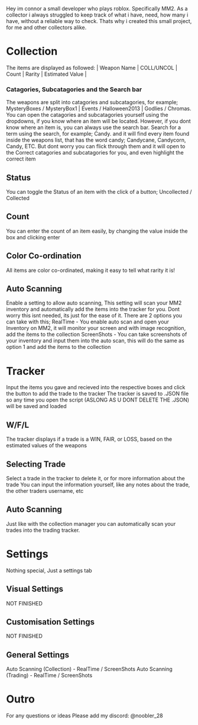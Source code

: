 Hey im connor a small developer who plays roblox. Specifically MM2.
As a collector i always struggled to keep track of what i have, need, how many i have, without a reliable way to check.
Thats why i created this small project, for me and other collectors alike.

# Collection
The items are displayed as followed:
| Weapon Name | COLL/UNCOL | Count | Rarity | Estimated Value |

### Catagories, Subcatagories and the Search bar 
The weapons are split into catagories and subcatagories, for example; MysteryBoxes / MysteryBox1 | Events / Halloween2013 | Godlies / Chromas.
You can open the catagories and subcatagories yourself using the dropdowns, if you know where an item will be located.
However, if you dont know where an item is, you can always use the search bar. Search for a term using the search, for example; Candy.
and it will find every item found inside the weapons list, that has the word candy; Candycane, Candycorn, Candy, ETC. 
But dont worry you can flick through them and it will open to the Correct catagories and subcatagories for you, and even highlight the correct item
## Status 
You can toggle the Status of an item with the click of a button; Uncollected / Collected
## Count
You can enter the count of an item easily, by changing the value inside the box and clicking enter
## Color Co-ordination
All items are color co-ordinated, making it easy to tell what rarity it is!
## Auto Scanning
Enable a setting to allow auto scanning, This setting will scan your MM2 inventory and automatically add the items into the tracker for you.
Dont worry this isnt needed, its just for the ease of it.
There are 2 options you can take with this; 
RealTime - You enable auto scan and open your Inventory on MM2, it will monitor your screen and with image recognition, add the items to the collection
ScreenShots - You can take screenshots of your inventory and input them into the auto scan, this will do the same as option 1 and add the items to the collection



# Tracker
Input the items you gave and recieved into the respective boxes and click the button to add the trade to the tracker
The tracker is saved to .JSON file so any time you open the script (ASLONG AS U DONT DELETE THE .JSON) will be saved and loaded
## W/F/L
The tracker displays if a trade is a WIN, FAIR, or LOSS, based on the estimated values of the weapons
## Selecting Trade
Select a trade in the tracker to delete it, or for more information about the trade
You can input the information yourself, like any notes about the trade, the other traders username, etc
## Auto Scanning
Just like with the collection manager you can automatically scan your trades into the trading tracker.

# Settings
Nothing special, Just a settings tab

## Visual Settings
NOT FINISHED
## Customisation Settings
NOT FINISHED
## General Settings
Auto Scanning (Collection) - RealTime / ScreenShots
Auto Scanning (Trading) - RealTime / ScreenShots

# Outro
For any questions or ideas Please add my discord: @noobler_28
